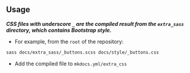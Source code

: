 ## Usage

***CSS files with underscore `_` are the compiled result from the `extra_sass` directory, which contains Bootstrap style.***
- For example, from the `root` of the repository:
```bash
sass docs/extra_sass/_buttons.scss docs/style/_buttons.css
```
- Add the compiled file to `mkdocs.yml/extra_css`